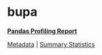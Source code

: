 # bupa

[**Pandas Profiling Report**](https://epistasislab.github.io/pmlb/profile/bupa.html)

[Metadata](metadata.yaml) | [Summary Statistics](summary_stats.tsv)

